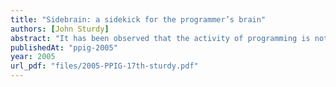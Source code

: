 ```yaml
---
title: "Sidebrain: a sidekick for the programmer’s brain"
authors: [John Sturdy]
abstract: "It has been observed that the activity of programming is not a linear progression, but a complex hopping between many threads[1]. It appears that remembering all the necessary threads, and directing attention appropriately, may exceed the limits of human working memory[2]. This paper describes work in progress to design and create a tool which models and supports programmers’ mental activity by external assistance to their working memory, both for gathering of information and for direction of attention. It presents some initial findings from the use of a prototypical implementation, and puts forward some suggestions for experiments based around the tool."
publishedAt: "ppig-2005"
year: 2005
url_pdf: "files/2005-PPIG-17th-sturdy.pdf"
---
```

